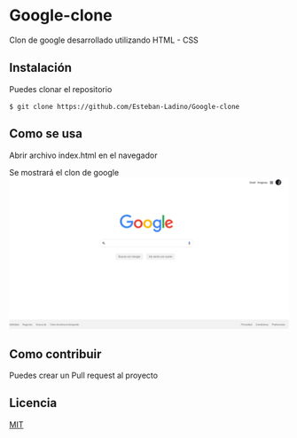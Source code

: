 # Google-clone
Clon de google desarrollado utilizando HTML - CSS

## Instalación

Puedes clonar el repositorio

    $ git clone https://github.com/Esteban-Ladino/Google-clone

## Como se usa
Abrir archivo index.html en el navegador

Se mostrará el clon de google
![Preview](https://github.com/Esteban-Ladino/Google-clone/blob/master/images/preview.png)

## Como contribuir

Puedes crear un Pull request al proyecto

## Licencia

[MIT](https://github.com/Esteban-Ladino/Google-clone/blob/master/LICENSE)